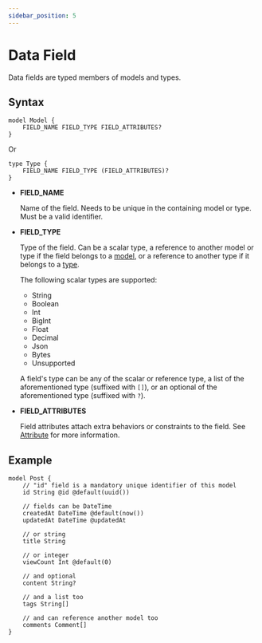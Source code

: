 ```yaml
---
sidebar_position: 5
---
```


# Data Field

Data fields are typed members of models and types.

## Syntax

```zmodel
model Model {
    FIELD_NAME FIELD_TYPE FIELD_ATTRIBUTES?
}
```

Or

```zmodel
type Type {
    FIELD_NAME FIELD_TYPE (FIELD_ATTRIBUTES)?
}
```

-   **FIELD_NAME**

    Name of the field. Needs to be unique in the containing model or type. Must be a valid identifier.

-   **FIELD_TYPE**

    Type of the field. Can be a scalar type, a reference to another model or type if the field belongs to a [model](./model.md), or a reference to another type if it belongs to a [type](./type.md).

    The following scalar types are supported:

    -   String
    -   Boolean
    -   Int
    -   BigInt
    -   Float
    -   Decimal
    -   Json
    -   Bytes
    -   Unsupported

    A field's type can be any of the scalar or reference type, a list of the aforementioned type (suffixed with `[]`), or an optional of the aforementioned type (suffixed with `?`).

-   **FIELD_ATTRIBUTES**

    Field attributes attach extra behaviors or constraints to the field. See [Attribute](./attribute.md) for more information.

## Example

```zmodel
model Post {
    // "id" field is a mandatory unique identifier of this model
    id String @id @default(uuid())

    // fields can be DateTime
    createdAt DateTime @default(now())
    updatedAt DateTime @updatedAt

    // or string
    title String

    // or integer
    viewCount Int @default(0)

    // and optional
    content String?

    // and a list too
    tags String[]

    // and can reference another model too
    comments Comment[]
}
```